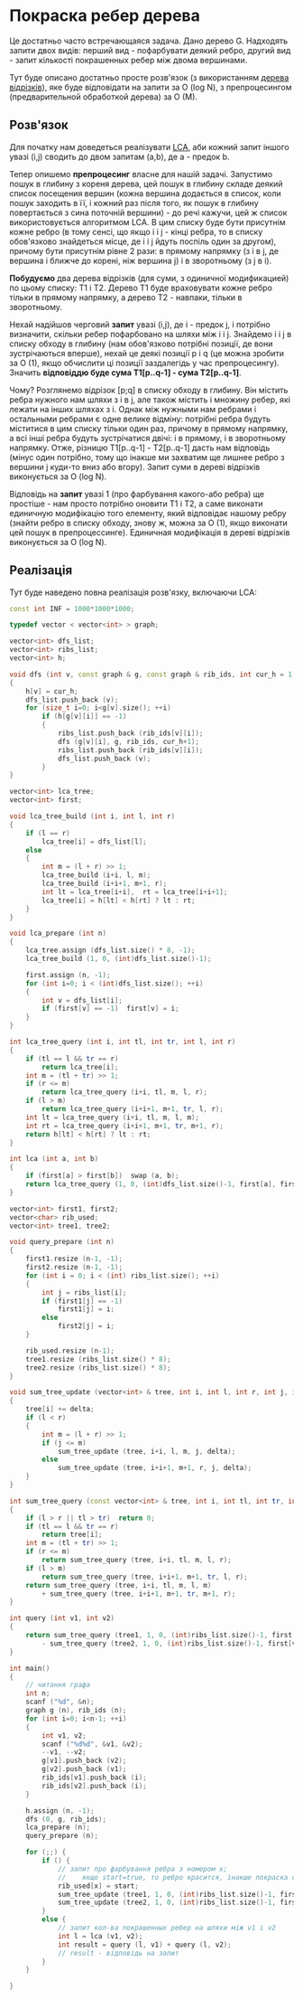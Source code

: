 # Покраска ребер дерева

Це достатньо часто встречающаяся задача. Дано дерево G. Надходять запити двох видів: перший вид - пофарбувати деякий ребро, другий вид - запит кількості покрашенных ребер між двома вершинами.

Тут буде описано достатньо просте розв'язок (з використанням [дерева відрізків](segment_tree)), яке буде відповідати на запити за O (log N), з препроцесингом (предварительной обработкой дерева) за O (M).

## Розв'язок

Для початку нам доведеться реалізувати [LCA](lca), аби кожний запит іншого увазі (i,j) сводить до двом запитам (a,b), де a - предок b.

Тепер опишемо **препроцесинг** власне для нашій задачі. Запустимо пошук в глибину з кореня дерева, цей пошук в глибину складе деякий список посещения вершин (кожна вершина додається в список, коли пошук заходить в її, і кожний раз після того, як пошук в глибину повертається з сина поточній вершини) - до речі кажучи, цей ж список використовується алгоритмом LCA. В цим списку буде бути присутнім кожне ребро (в тому сенсі, що якщо i і j - кінці ребра, то в списку обов'язково знайдеться місце, де i і j йдуть поспіль один за другом), причому бути присутнім рівне 2 рази: в прямому напрямку (з i в j, де вершина i ближче до корені, ніж вершина j) і в зворотньому (з j в i).

**Побудуємо** два дерева відрізків (для суми, з одиничної модификацией) по цьому списку: T1 і T2. Дерево T1 буде враховувати кожне ребро тільки в прямому напрямку, а дерево T2 - навпаки, тільки в зворотньому.

Нехай надійшов черговий **запит** увазі (i,j), де i - предок j, і потрібно визначити, скільки ребер пофарбовано на шляхи між i і j. Знайдемо i і j в списку обходу в глибину (нам обов'язково потрібні позиції, де вони зустрічаються вперше), нехай це деякі позиції p і q (це можна зробити за O (1), якщо обчислити ці позиції заздалегідь у час препроцесингу). Значить **відповіддю буде сума T1[p..q-1] - сума T2[p..q-1]**.

Чому? Розглянемо відрізок [p;q] в списку обходу в глибину. Він містить ребра нужного нам шляхи з i в j, але також містить і множину ребер, які лежати на інших шляхах з i. Однак між нужными нам ребрами і остальными ребрами є одне велике відміну: потрібні ребра будуть міститися в цим списку тільки один раз, причому в прямому напрямку, а всі інші ребра будуть зустрічатися двічі: і в прямому, і в зворотньому напрямку. Отже, різницю T1[p..q-1] - T2[p..q-1] дасть нам відповідь (мінус один потрібно, тому що інакше ми захватим ще лишнее ребро з вершини j куди-то вниз або вгору). Запит суми в дереві відрізків виконується за O (log N).

Відповідь на **запит** увазі 1 (про фарбування какого-або ребра) ще простіше - нам просто потрібно оновити T1 і T2, а саме виконати единичную модифікацію того елементу, який відповідає нашому ребру (знайти ребро в списку обходу, знову ж, можна за O (1), якщо виконати цей пошук в препроцессинге). Единичная модифікація в дереві відрізків виконується за O (log N).

## Реалізація

Тут буде наведено повна реалізація розв'язку, включаючи LCA:

<!--- TODO: specify code snippet id -->
``` cpp
const int INF = 1000*1000*1000;

typedef vector < vector<int> > graph;

vector<int> dfs_list;
vector<int> ribs_list;
vector<int> h;

void dfs (int v, const graph & g, const graph & rib_ids, int cur_h = 1)
{
    h[v] = cur_h;
    dfs_list.push_back (v);
    for (size_t i=0; i<g[v].size(); ++i)
        if (h[g[v][i]] == -1)
        {
            ribs_list.push_back (rib_ids[v][i]);
            dfs (g[v][i], g, rib_ids, cur_h+1);
            ribs_list.push_back (rib_ids[v][i]);
            dfs_list.push_back (v);
        }
}

vector<int> lca_tree;
vector<int> first;

void lca_tree_build (int i, int l, int r)
{
    if (l == r)
        lca_tree[i] = dfs_list[l];
    else
    {
        int m = (l + r) >> 1;
        lca_tree_build (i+i, l, m);
        lca_tree_build (i+i+1, m+1, r);
        int lt = lca_tree[i+i],  rt = lca_tree[i+i+1];
        lca_tree[i] = h[lt] < h[rt] ? lt : rt;
    }
}

void lca_prepare (int n)
{
    lca_tree.assign (dfs_list.size() * 8, -1);
    lca_tree_build (1, 0, (int)dfs_list.size()-1);

    first.assign (n, -1);
    for (int i=0; i < (int)dfs_list.size(); ++i)
    {
        int v = dfs_list[i];
        if (first[v] == -1)  first[v] = i;
    }
}

int lca_tree_query (int i, int tl, int tr, int l, int r)
{
    if (tl == l && tr == r)
        return lca_tree[i];
    int m = (tl + tr) >> 1;
    if (r <= m)
        return lca_tree_query (i+i, tl, m, l, r);
    if (l > m)
        return lca_tree_query (i+i+1, m+1, tr, l, r);
    int lt = lca_tree_query (i+i, tl, m, l, m);
    int rt = lca_tree_query (i+i+1, m+1, tr, m+1, r);
    return h[lt] < h[rt] ? lt : rt;
}

int lca (int a, int b)
{
    if (first[a] > first[b])  swap (a, b);
    return lca_tree_query (1, 0, (int)dfs_list.size()-1, first[a], first[b]);
}

vector<int> first1, first2;
vector<char> rib_used;
vector<int> tree1, tree2;

void query_prepare (int n)
{
    first1.resize (n-1, -1);
    first2.resize (n-1, -1);
    for (int i = 0; i < (int) ribs_list.size(); ++i)
    {
        int j = ribs_list[i];
        if (first1[j] == -1)
            first1[j] = i;
        else
            first2[j] = i;
    }

    rib_used.resize (n-1);
    tree1.resize (ribs_list.size() * 8);
    tree2.resize (ribs_list.size() * 8);
}

void sum_tree_update (vector<int> & tree, int i, int l, int r, int j, int delta)
{
    tree[i] += delta;
    if (l < r)
    {
        int m = (l + r) >> 1;
        if (j <= m)
            sum_tree_update (tree, i+i, l, m, j, delta);
        else
            sum_tree_update (tree, i+i+1, m+1, r, j, delta);
    }
}

int sum_tree_query (const vector<int> & tree, int i, int tl, int tr, int l, int r)
{
    if (l > r || tl > tr)  return 0;
    if (tl == l && tr == r)
        return tree[i];
    int m = (tl + tr) >> 1;
    if (r <= m)
        return sum_tree_query (tree, i+i, tl, m, l, r);
    if (l > m)
        return sum_tree_query (tree, i+i+1, m+1, tr, l, r);
    return sum_tree_query (tree, i+i, tl, m, l, m)
        + sum_tree_query (tree, i+i+1, m+1, tr, m+1, r);
}

int query (int v1, int v2)
{
    return sum_tree_query (tree1, 1, 0, (int)ribs_list.size()-1, first[v1], first[v2]-1)
        - sum_tree_query (tree2, 1, 0, (int)ribs_list.size()-1, first[v1], first[v2]-1);
}

int main()
{
    // читання графа
    int n;
    scanf ("%d", &n);
    graph g (n), rib_ids (n);
    for (int i=0; i<n-1; ++i)
    {
        int v1, v2;
        scanf ("%d%d", &v1, &v2);
        --v1, --v2;
        g[v1].push_back (v2);
        g[v2].push_back (v1);
        rib_ids[v1].push_back (i);
        rib_ids[v2].push_back (i);
    }

    h.assign (n, -1);
    dfs (0, g, rib_ids);
    lca_prepare (n);
    query_prepare (n);

    for (;;) {
        if () {
            // запит про фарбування ребра з номером x;
            //    якщо start=true, то ребро красится, інакше покраска снимается
            rib_used[x] = start;
            sum_tree_update (tree1, 1, 0, (int)ribs_list.size()-1, first1[x], start?1:-1);
            sum_tree_update (tree2, 1, 0, (int)ribs_list.size()-1, first2[x], start?1:-1);
        }
        else {
            // запит кол-ва покрашенных ребер на шляхи між v1 і v2
            int l = lca (v1, v2);
            int result = query (l, v1) + query (l, v2);
            // result - відповідь на запит
        }
    }

}
```
